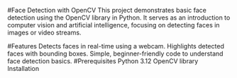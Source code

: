 
#Face Detection with OpenCV
  This project demonstrates basic face detection using the OpenCV library in Python. It serves as an introduction to computer vision and artificial intelligence, focusing on detecting faces in images or video streams.

#Features
  Detects faces in real-time using a webcam.
  Highlights detected faces with bounding boxes.
  Simple, beginner-friendly code to understand face detection basics.
#Prerequisites
  Python 3.12
  OpenCV library
  Installation
